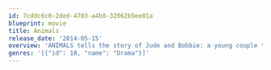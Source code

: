 ```yaml
---
id: 7cddc6c0-2ded-4703-a4b8-32062b5ee01a
blueprint: movie
title: Animals
release_date: '2014-05-15'
overview: 'ANIMALS tells the story of Jude and Bobbie: a young couple that exist somewhere between homelessness and the fantasy of their imaginations. Though they masterfully con and steal in an attempt to stay one step ahead of their addiction, they are ultimately forced to face the reality of their situation when one of them gets hospitalized.'
genres: '[{"id": 18, "name": "Drama"}]'
---
```

